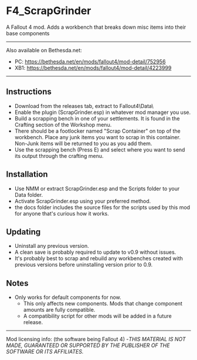 # F4_ScrapGrinder

A Fallout 4 mod. Adds a workbench that breaks down misc items into their base components

-------------------------------------------------------------------------------------------------------

Also available on Bethesda.net:
- PC: https://bethesda.net/en/mods/fallout4/mod-detail/752956
- XB1: https://bethesda.net/en/mods/fallout4/mod-detail/4223999

-------------------------------------------------------------------------------------------------------

## Instructions

- Download from the releases tab, extract to Fallout4\\Data\\
- Enable the plugin (ScrapGrinder.esp) in whatever mod manager you use.
- Build a scrapping bench in one of your settlements. It is found in the Crafting section of the Workshop menu.
- There should be a footlocker named "Scrap Container" on top of the workbench. Place any junk items you want to scrap in this container.
    Non-Junk items will be returned to you as you add them.
- Use the scrapping bench (Press E) and select where you want to send its output through the crafting menu.


## Installation

- Use NMM or extract ScrapGrinder.esp and the Scripts folder to your Data folder.
- Activate ScrapGrinder.esp using your preferred method.
- the docs folder includes the source files for the scripts used by this mod for anyone that's curious how it works.


## Updating

- Uninstall any previous version.
- A clean save is probably required to update to v0.9 without issues.
- It's probably best to scrap and rebuild any workbenches created with previous versions before uninstalling version prior to 0.9.


## Notes

- Only works for default components for now.
    - This only affects new components. Mods that change component amounts are fully compatible.
    - A compatibility script for other mods will be added in a future release.


-------------------------------------------------------------------------------------------------------
Mod licensing info: (the software being Fallout 4)
-*THIS MATERIAL IS NOT MADE, GUARANTEED OR SUPPORTED BY THE PUBLISHER OF THE SOFTWARE OR ITS AFFILIATES.*